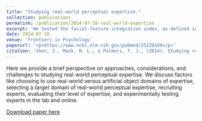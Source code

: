 ```yaml
---
title: "Studying real-world perceptual expertise."
collection: publications
permalink: /publication/2014-07-18-real-world-expertise
excerpt: 'We tested the facial-feature integration index, as defined in Gold, Mundy, and Tjan (2012).'
date: 2014-07-18
venue: 'Frontiers in Psychology'
paperurl: '<p>https://www.ncbi.nlm.nih.gov/pubmed/25228169</p>'
citation: 'Shen, J., Mack, M. L., & Palmeri, T. J., (2014). Studying real-world perceptual expertise. <i>Frontiers in Psychology, 5</i>, 857. doi:10.3389/fpsyg.2014.00857'
---
```

Here we provide a brief perspective on approaches, considerations,
and challenges to studying real-world perceptual expertise. We discuss factors like choosing
to use real-world versus artificial object domains of expertise, selecting a target domain
of real-world perceptual expertise, recruiting experts, evaluating their level of expertise,
and experimentally testing experts in the lab and online.

[Download paper here](https://drive.google.com/open?id=0ByWLjGvnG6aHM0o1Z0NLc3FkaFU)
